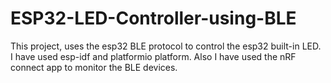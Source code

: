 # ESP32-LED-Controller-using-BLE
This project, uses the esp32 BLE protocol to control the esp32 built-in LED. I have used esp-idf and platformio platform. Also I have used the nRF connect app to monitor the BLE devices.
